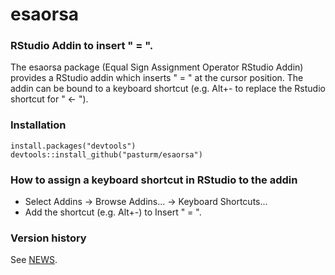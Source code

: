 # esaorsa
### RStudio Addin to insert " = ".

The esaorsa package (Equal Sign Assignment Operator RStudio Addin) provides a 
RStudio addin which inserts " = " at the cursor position. The addin can be bound 
to a keyboard shortcut (e.g. Alt+- to replace the Rstudio shortcut for " <- ").

### Installation
```
install.packages("devtools")
devtools::install_github("pasturm/esaorsa")
```

### How to assign a keyboard shortcut in RStudio to the addin

* Select Addins -> Browse Addins... -> Keyboard Shortcuts...
* Add the shortcut (e.g. Alt+-) to Insert " = ".

### Version history
See [NEWS](https://github.com/pasturm/esaorsa/blob/master/News.md).
